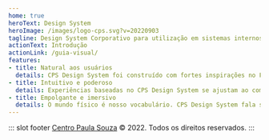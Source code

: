 ```yaml
---
home: true
heroText: Design System
heroImage: /images/logo-cps.svg?v=20220903
tagline: Design System Corporativo para utilização em sistemas internos do Centro Paula Souza
actionText: Introdução
actionLink: /guia-visual/
features:
- title: Natural aos usuários
  details: CPS Design System foi construído com fortes inspirações no Fluent Design System da Microsoft e, embora estendendo e definindo suas próprias soluções para alguns cenários, foi concebido para ser percebido como algo propositalmente familiar.
- title: Intuitivo e poderoso
  details: Experiências baseadas no CPS Design System se ajustam ao comportamento e à intenção dos usuários, isto é, buscam entender e antecipar o que é necessário ao invés de forçar o usuário entender como usar as interfaces.
- title: Empolgante e imersivo
  details: O mundo físico é nosso vocabulário. CPS Design System fala sobre luz e sombra, dimensões, elevações, materiais. O linguajar foi pensado com o intuito de reduzir o esforço necessário para que pessoas de diferentes áreas o compreendam.
---
```


::: slot footer
[Centro Paula Souza](https://www.cps.sp.gov.br/) © 2022. Todos os direitos reservados.
:::

